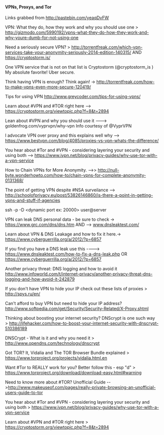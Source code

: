 

#### VPNs, Proxys, and Tor 

Links grabbed from http://pastebin.com/yeaqDvFW 
 
VPN: What they do, how they work and why you should use one > http://gizmodo.com/5990192/vpns-what-they-do-how-they-work-and-why-youre-dumb-for-not-using-one
 
 
Need a seriously secure VPN?  > http://torrentfreak.com/which-vpn-services-take-your-anonymity-seriously-2014-edition-140315/  AND  https://cryptostorm.is/
 
One VPN service that is not on that list is Cryptostorm (@cryptostorm_is ) My absolute favorite! Uber secure.
 
Think having VPN is enough? Think again! -> http://torrentfreak.com/how-to-make-vpns-even-more-secure-120419/  
 
Tips for using VPN  http://www.greycoder.com/tips-for-using-vpns/
 
Learn about #VPN and #TOR right here --> https://cryptostorm.org/viewtopic.php?f=8&t=2894
 
Lean about #VPN and why you should use it ---> goldenfrog.com/vyprvpn/why-vpn Info courtesy of @VyprVPN
 
I advocate VPN over proxy and this explains well why --> https://www.bestvpn.com/blog/4085/proxies-vs-vpn-whats-the-difference/
 
You hear about #Tor and #VPN - considering layering your security and using both --> https://www.ivpn.net/blog/privacy-guides/why-use-tor-with-a-vpn-service
 
How to Chain VPNs for More Anonymity. -->> http://null-byte.wonderhowto.com/how-to/chain-vpns-for-complete-anonymity-0131368/  
 
The point of getting VPN despite #NSA surveilance  --> http://schoolofprivacy.eu/post/53826146860/is-there-a-point-in-getting-vpns-and-stuff-if-agencies  
 
ssh -p <server port> -D <dynamic port ex: 20000> user@server
 
 
VPN can leak DNS personal data - be sure to check  -> https://www.grc.com/dns/dns.htm  AND  -->  www.dnsleaktest.com/
 
Learn about VPN & DNS Leakage and how to fix it here.-> https://www.cyberguerrilla.org/a/2012/?p=6857  
 
If you find you have a DNS leak use this ----> https://www.dnsleaktest.com/how-to-fix-a-dns-leak.php OR https://www.cyberguerrilla.org/a/2012/?p=6857
 
Another privacy threat: DNS logging and how to avoid it http://www.infoworld.com/t/internet-privacy/another-privacy-threat-dns-logging-and-how-avoid-it-242879
  
If you don't have VPN to hide your IP check out these lists of proxies > http://spys.ru/en/
 
Can't afford to buy VPN but need to hide your IP address?  http://www.softpedia.com/get/Security/Security-Related/X-Proxy.shtml 
 
Thinking about boosting your internet security? DNScrypt is one such way > http://lifehacker.com/how-to-boost-your-internet-security-with-dnscrypt-510386189  
 
DNSCrypt - What is it and why you need it > http://www.opendns.com/technology/dnscrypt 
 
Got TOR? It, Vidalia and The TOR Browser Bundle explained > https://www.torproject.org/projects/vidalia.html.en
 
Want #Tor to REALLY work for you? Better follow this - esp "d" > https://www.torproject.org/download/download-easy.html#warning
 
Need to know more about #TOR? Unofficial Guide -->http://www.makeuseof.com/pages/really-private-browsing-an-unofficial-users-guide-to-tor
 
You hear about #Tor and #VPN - considering layering your security and using both > https://www.ivpn.net/blog/privacy-guides/why-use-tor-with-a-vpn-service
 
Learn about #VPN and #TOR right here > https://cryptostorm.org/viewtopic.php?f=8&t=2894
  
